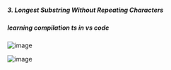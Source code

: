 
##### 3. Longest Substring Without Repeating Characters
##### learning compilation ts in vs code
![image](https://user-images.githubusercontent.com/122405130/227340833-ab31e6fc-ff18-400d-a2f6-5aaf1cbab502.png)

![image](https://user-images.githubusercontent.com/122405130/227340870-af539c7f-2488-496a-9226-942bbe89f1d1.png)
